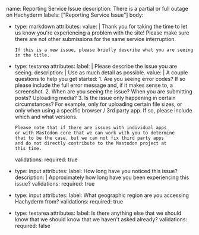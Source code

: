 name: Reporting Service Issue
description: There is a partial or full outage on Hachyderm
labels: ["Reporting Service Issue"]
body:
  - type: markdown
    attributes:
      value: |
        Thank you for taking the time to let us know you're experiencing a problem with the site!
        Please make sure there are not other submissions for the same service interruption.

        If this is a new issue, please briefly describe what you are seeing in the title.
  - type: textarea
    attributes:
      label: |
        Please describe the issue you are seeing.
      description: |
	    Use as much detail as possible.
      value: |
	    A couple questions to help you get started:
        1. Are you seeing error codes? If so please include the
		full error message and, if it makes sense to, a
		screenshot.
        2. When are you seeing the issue? When you are submitting
		posts? Uploading media?
		3. Is the issue only happening in certain circumstances?
		For example, only for uploading certain file sizes, or
		only when using a specific browser / 3rd party app. If so,
		please include which and what versions.

		Please note that if there are issues with individual apps
		or with Mastodon core that we can work with you to determine
		that to be the case, but we can not fix third party apps
		and do not directly contribute to the Mastodon project at
		this time.
    validations:
      required: true
  - type: input
    attributes:
      label: How long have you noticed this issue?
      description: |
	    Approximately how long have you been experiencing this
		issue?
    validations:
      required: true
  - type: input
    attributes:
      label: What geographic region are you accessing Hachyderm
	  from?
    validations:
      required: true
  - type: textarea
    attributes:
      label: Is there anything else that we should know that we
	  should know that we haven't asked already? 
    validations:
      required: false
